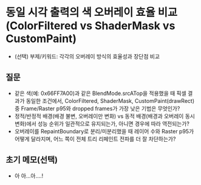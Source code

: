 # 동일 시각 출력의 색 오버레이 효율 비교 (ColorFiltered vs ShaderMask vs CustomPaint)
- (선택) 부제/키워드: 각각의 오버레이 방식의 효율성과 장단점 비교

## 질문
- 같은 색(예: 0x66FF7A00)과 같은 BlendMode.srcATop을 적용했을 때 픽셀 결과가 동일한 조건에서, ColorFiltered, ShaderMask, CustomPaint(drawRect) 중 Frame/Raster p95와 dropped frames가 가장 낮은 기법은 무엇인가?
- 정적/반정적 배경(배경 불변, 오버레이만 변화) vs 동적 배경(배경과 오버레이 동시 변화)에서 성능 순위가 일관적으로 유지되는가, 아니면 경우에 따라 역전되는가?
- 오버레이를 RepaintBoundary로 분리/미분리했을 때 레이어 수와 Raster p95가 어떻게 달라지며, 어느 쪽이 전체 트리 리페인트 전파를 더 잘 차단하는가?

## 초기 메모(선택)
- 아 아...아....!
